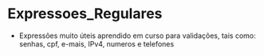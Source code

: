 # Expressoes_Regulares
 - Expressões muito úteis aprendido em curso para validações, tais como: senhas, cpf, e-mais, IPv4, numeros e telefones
